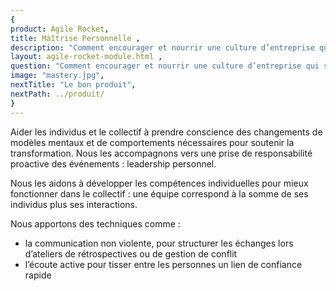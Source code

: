 ```yaml
---
{
product: Agile Rocket,
title: Maîtrise Personnelle ,
description: "Comment encourager et nourrir une culture d’entreprise qui satisfait le client en traitant positivement l’évolution continuelle des besoins utilisateurs ?" ,
layout: agile-rocket-module.html ,
question: "Comment encourager et nourrir une culture d’entreprise qui satisfait le client en traitant positivement l’évolution continuelle des besoins utilisateurs ?" ,
image: "mastery.jpg",
nextTitle: "Le bon produit",
nextPath: ../produit/
}
---
```

Aider les individus et le collectif à prendre conscience des changements de modèles mentaux et de comportements nécessaires pour soutenir la transformation.
Nous les accompagnons vers une prise de responsabilité proactive des événements : leadership personnel.

Nous les aidons à développer les compétences individuelles pour mieux fonctionner dans le collectif : une équipe correspond à la somme de ses individus plus ses interactions.

Nous apportons des techniques comme : 
* la communication non violente, pour structurer les échanges lors d’ateliers de rétrospectives ou de gestion de conflit
* l’écoute active pour tisser entre les personnes un lien de confiance rapide
